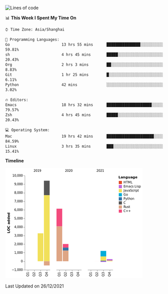 <!--START_SECTION:waka-->
![Lines of code](https://img.shields.io/badge/From%20Hello%20World%20I%27ve%20Written-22%20Thousand%20lines%20of%20code-blue)

📊 **This Week I Spent My Time On** 

```text
⌚︎ Time Zone: Asia/Shanghai

💬 Programming Languages: 
Go                       13 hrs 55 mins      ███████████████░░░░░░░░░░   59.81% 
sh                       4 hrs 45 mins       █████░░░░░░░░░░░░░░░░░░░░   20.43% 
Org                      2 hrs 3 mins        ██░░░░░░░░░░░░░░░░░░░░░░░   8.83% 
Git                      1 hr 25 mins        █░░░░░░░░░░░░░░░░░░░░░░░░   6.11% 
Python                   42 mins             ░░░░░░░░░░░░░░░░░░░░░░░░░   3.02%

🔥 Editors: 
Emacs                    18 hrs 32 mins      ████████████████████░░░░░   79.57% 
Zsh                      4 hrs 45 mins       █████░░░░░░░░░░░░░░░░░░░░   20.43%

💻 Operating System: 
Mac                      19 hrs 42 mins      █████████████████████░░░░   84.59% 
Linux                    3 hrs 35 mins       ███░░░░░░░░░░░░░░░░░░░░░░   15.41%

```

**Timeline**

![Chart not found](https://raw.githubusercontent.com/nasen23/nasen23/master/charts/bar_graph.png) 


 Last Updated on 26/12/2021
<!--END_SECTION:waka-->
